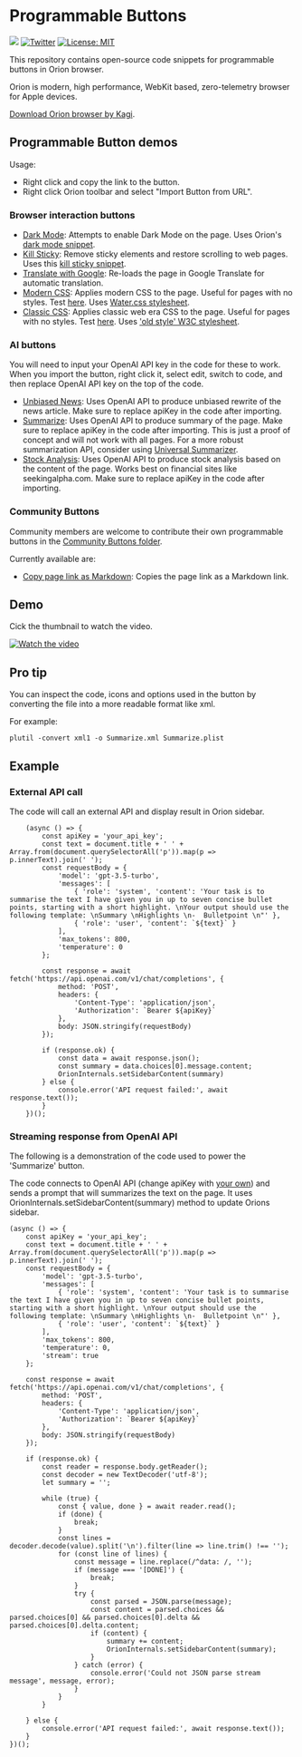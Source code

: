 # Programmable Buttons

[![](https://dcbadge.vercel.app/api/server/gKh5E6ys6D?compact=true&style=flat)](https://discord.gg/gKh5E6ys6D) [![Twitter](https://img.shields.io/twitter/follow/KagiHQ?style=social)](https://twitter.com/KagiHQ) [![License: MIT](https://img.shields.io/badge/License-MIT-green.svg)](https://opensource.org/license/mit/) 

This repository contains open-source code snippets for programmable buttons in Orion browser.

Orion is modern, high performance, WebKit based, zero-telemetry browser for Apple devices.

[Download Orion browser by Kagi](https://browser.kagi.com).

## Programmable Button demos

Usage:
- Right click and copy the link to the button. 
- Right click Orion toolbar and select "Import Button from URL". 

### Browser interaction buttons

- [Dark Mode](https://github.com/OrionBrowser/ProgrammableButtons/raw/main/buttons/Dark%20Mode.plist): Attempts to enable Dark Mode on the page. Uses Orion's [dark mode snippet](https://github.com/OrionBrowser/DarkMode).
- [Kill Sticky](https://github.com/OrionBrowser/ProgrammableButtons/raw/main/buttons/Kill%20Sticky.plist): Remove sticky elements and restore scrolling to web pages. Uses this [kill sticky snippet](https://github.com/t-mart/kill-sticky).
- [Translate with Google](https://github.com/OrionBrowser/ProgrammableButtons/raw/main/buttons/Translate%20with%20Google.plist): Re-loads the page in Google Translate for automatic translation.
- [Modern CSS](https://github.com/OrionBrowser/ProgrammableButtons/raw/main/buttons/Modern%20CSS.plist): Applies modern CSS to the page. Useful for pages with no styles. Test [here](https://danluu.com/futurist-predictions/). Uses [Water.css stylesheet](https://watercss.kognise.dev/).
- [Classic CSS](https://github.com/OrionBrowser/ProgrammableButtons/raw/main/buttons/Classic%20CSS.plist): Applies classic web era CSS to the page. Useful for pages with no styles. Test [here](https://danluu.com/futurist-predictions/). Uses ['old style' W3C stylesheet](https://www.w3.org/StyleSheets/Core/preview).

### AI buttons

You will need to input your OpenAI API key in the code for these to work. When you import the button, right click it, select edit, switch to code, and then replace OpenAI API key on the top of the code.

- [Unbiased News](https://github.com/OrionBrowser/ProgrammableButtons/raw/main/buttons/Unbiased%20News.plist): Uses OpenAI API to produce unbiased rewrite of the news article. Make sure to replace apiKey in the code after importing.
- [Summarize](https://github.com/OrionBrowser/ProgrammableButtons/raw/main/buttons/Summarize.plist): Uses OpenAI API to produce summary of the page. Make sure to replace apiKey in the code after importing. This is just a proof of concept and will not work with all pages. For a more robust summarization API, consider using [Universal Summarizer](https://kagi.com/summarizer). 
- [Stock Analysis](https://github.com/OrionBrowser/ProgrammableButtons/raw/main/buttons/Unbiased%20News.plist): Uses OpenAI API to produce stock analysis based on the content of the page. Works best on financial sites like seekingalpha.com. Make sure to replace apiKey in the code after importing.

### Community Buttons
Community members are welcome to contribute their own programmable buttons in the [Community Buttons folder](https://github.com/OrionBrowser/ProgrammableButtons/tree/main/community_buttons/).

Currently available are:
- [Copy page link as Markdown](https://github.com/OrionBrowser/ProgrammableButtons/blob/main/community_buttons/Copy%20page%20link%20as%20Markdown.plist): Copies the page link as a Markdown link.

## Demo

Cick the thumbnail to watch the video.

[![Watch the video](https://img.youtube.com/vi/xoJliN5Pwv8/hqdefault.jpg)](https://www.youtube.com/watch?v=xoJliN5Pwv8)

## Pro tip

You can inspect the code, icons and options used in the button by converting the file into a more readable format like xml.

For example:
```
plutil -convert xml1 -o Summarize.xml Summarize.plist
```

## Example 

### External API call

The code will call an external API and display result in Orion sidebar.

```
    (async () => {
        const apiKey = 'your_api_key';
        const text = document.title + ' ' + Array.from(document.querySelectorAll('p')).map(p => p.innerText).join(' ');
        const requestBody = {
            'model': 'gpt-3.5-turbo',
            'messages': [
                { 'role': 'system', 'content': 'Your task is to summarise the text I have given you in up to seven concise bullet points, starting with a short highlight. \nYour output should use the following template: \nSummary \nHighlights \n-  Bulletpoint \n"' },
                { 'role': 'user', 'content': `${text}` }
            ],
            'max_tokens': 800,
            'temperature': 0
        };

        const response = await fetch('https://api.openai.com/v1/chat/completions', {
            method: 'POST',
            headers: {
                'Content-Type': 'application/json',
                'Authorization': `Bearer ${apiKey}`
            },
            body: JSON.stringify(requestBody)
        });

        if (response.ok) {
            const data = await response.json();
            const summary = data.choices[0].message.content;
            OrionInternals.setSidebarContent(summary)
        } else {
            console.error('API request failed:', await response.text());
        }
    })();
 ```

### Streaming response from OpenAI API
The following is a demonstration of the code used to power the 'Summarize' button.

The code connects to OpenAI API (change apiKey with [your own](https://platform.openai.com/account/api-keys)) and sends a prompt that will summarizes the text on the page. It uses OrionInternals.setSidebarContent(summary)  method to update Orions sidebar.


```
(async () => {
    const apiKey = 'your_api_key';
    const text = document.title + ' ' + Array.from(document.querySelectorAll('p')).map(p => p.innerText).join(' ');
    const requestBody = {
        'model': 'gpt-3.5-turbo',
        'messages': [
            { 'role': 'system', 'content': 'Your task is to summarise the text I have given you in up to seven concise bullet points, starting with a short highlight. \nYour output should use the following template: \nSummary \nHighlights \n-  Bulletpoint \n"' },
            { 'role': 'user', 'content': `${text}` }
        ],
        'max_tokens': 800,
        'temperature': 0,
        'stream': true
    };

    const response = await fetch('https://api.openai.com/v1/chat/completions', {
        method: 'POST',
        headers: {
            'Content-Type': 'application/json',
            'Authorization': `Bearer ${apiKey}`
        },
        body: JSON.stringify(requestBody)
    });

    if (response.ok) {
        const reader = response.body.getReader();
        const decoder = new TextDecoder('utf-8');
        let summary = '';

        while (true) {
            const { value, done } = await reader.read();
            if (done) {
                break;
            }
            const lines = decoder.decode(value).split('\n').filter(line => line.trim() !== '');
            for (const line of lines) {
                const message = line.replace(/^data: /, '');
                if (message === '[DONE]') {
                    break;
                }
                try {
                    const parsed = JSON.parse(message);
                    const content = parsed.choices && parsed.choices[0] && parsed.choices[0].delta && parsed.choices[0].delta.content;
                    if (content) {
                        summary += content;
                        OrionInternals.setSidebarContent(summary);
                    }
                } catch (error) {
                    console.error('Could not JSON parse stream message', message, error);
                }
            }
        }

    } else {
        console.error('API request failed:', await response.text());
    }
})();



 ```
